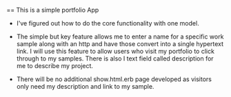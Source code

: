 == This is a simple portfolio App

* I've figured out how to do the core functionality with one model.

* The simple but key feature allows me to enter a name for a specific work sample along with an http and have those convert into a single hypertext link. I will use this feature to allow users who visit my portfolio to click through to my samples. There is also I text field called description for me to describe my project.

* There will be no additional show.html.erb page developed as visitors only need my description and link to my sample.
